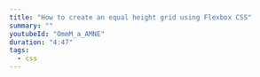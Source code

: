 ```yaml
---
title: "How to create an equal height grid using Flexbox CSS"
summary: ""
youtubeId: "OmmM_a_AMNE"
duration: "4:47"
tags:
  - css
---
```

